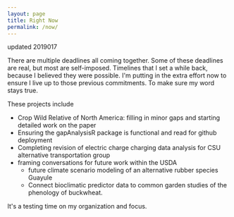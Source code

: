 ```yaml
---
layout: page
title: Right Now
permalink: /now/
---
```


updated 2019017

There are multiple deadlines all coming together. Some of these deadlines are real, but most are self-imposed. Timelines that I set a while back, because I believed they were possible. I'm putting in the extra effort now to ensure I live up to those previous commitments. To make sure my word stays true.

These projects include
 - Crop Wild Relative of North America: filling in minor gaps and starting detailed work on the paper
 - Ensuring the gapAnalysisR package is functional and read for github deployment
 - Completing revision of electric charge charging data analysis for CSU alternative transportation group
 - framing conversations for future work within the USDA
	- future climate scenario modeling of an alternative rubber species Guayule
	- Connect bioclimatic predictor data to common garden studies of the phenology of buckwheat.

 It's a testing time on my organization and focus.
